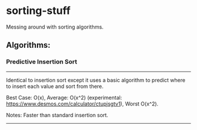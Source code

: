 # sorting-stuff
Messing around with sorting algorithms.

## Algorithms:

### Predictive Insertion Sort
-------------------------------------------------
Identical to insertion sort except it uses a basic algorithm to predict where to insert each value and sort from there. 

Best Case: O(x), Average: O(x^2) (experimental: https://www.desmos.com/calculator/ctupjsgtv1), Worst O(x^2).

Notes: Faster than standard insertion sort.

-------------------------------------------------
